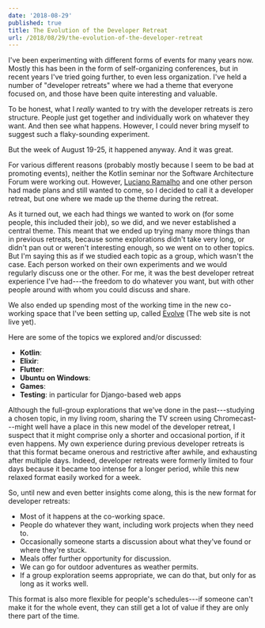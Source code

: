 ```yaml
---
date: '2018-08-29'
published: true
title: The Evolution of the Developer Retreat
url: /2018/08/29/the-evolution-of-the-developer-retreat
---
```


I've been experimenting with different forms of events for many years now.
Mostly this has been in the form of self-organizing conferences, but in
recent years I've tried going further, to even less organization. I've
held a number of "developer retreats" where we had a theme that everyone
focused on, and those have been quite interesting and valuable.

To be honest, what I *really* wanted to try with the developer retreats is
zero structure. People just get together and individually work on whatever
they want. And then see what happens. However, I could never bring myself to
suggest such a flaky-sounding experiment.

But the week of August 19-25, it happened anyway. And it was great.

For various different reasons (probably mostly because I seem to be bad at
promoting events), neither the Kotlin seminar nor the Software Architecture
Forum were working out. However,
[Luciano Ramalho](https://www.oreilly.com/ideas/luciano-ramalho-on-pythons-features-and-libraries)
and one other person had made plans and still wanted to come, so I decided to
call it a developer retreat, but one where we made up the theme during the
retreat.

As it turned out, we each had things we wanted to work on (for some people,
this included their job), so we did, and we never established a central theme.
This meant that we ended up trying many more things than in previous retreats,
because some explorations didn't take very long, or didn't pan out or weren't
interesting enough, so we went on to other topics. But I'm saying this as if we
studied each topic as a group, which wasn't the case. Each person worked on
their own experiments and we would regularly discuss one or the other. For me,
it was the best developer retreat experience I've had---the freedom to do
whatever you want, but with other people around with whom you could discuss and
share.

We also ended up spending most of the working time in the new co-working space
that I've been setting up, called [Evolve](www.EvolveWork.co) (The web site is
not live yet).

Here are some of the topics we explored and/or discussed:

+ **Kotlin**:
+ **Elixir**:
+ **Flutter**:
+ **Ubuntu on Windows**:
+ **Games**:
+ **Testing**: in particular for Django-based web apps

Although the full-group explorations that we've done in the past---studying a
chosen topic, in my living room, sharing the TV screen using Chromecast---might
well have a place in this new model of the developer retreat, I suspect that
it might comprise only a shorter and occasional portion, if it even happens.
My own experience during previous developer retreats is that this format became
onerous and restrictive after awhile, and exhausting after multiple days. Indeed,
developer retreats were formerly limited to four days because it became too
intense for a longer period, while this new relaxed format easily worked for
a week.

So, until new and even better insights come along, this is the new format
for developer retreats:
+ Most of it happens at the co-working space.
+ People do whatever they want, including work projects when they need to.
+ Occasionally someone starts a discussion about what they've found or where they're stuck.
+ Meals offer further opportunity for discussion.
+ We can go for outdoor adventures as weather permits.
+ If a group exploration seems appropriate, we can do that, but only for as
long as it works well.

This format is also more flexible for people's schedules---if someone can't
make it for the whole event, they can still get a lot of value if they are only
there part of the time.
